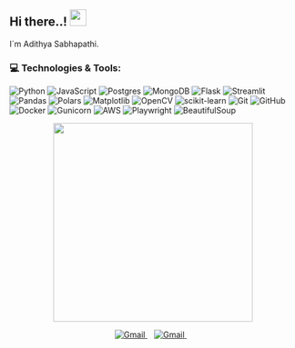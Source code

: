 ## Hi there..! <img src="https://github.com/sciencepal/sciencepal/blob/master/assets/Hi.gif" width="29px">

<!--
**sabhapathi0306/sabhapathi0306** is a ✨ _special_ ✨ repository because its `README.md` (this file) appears on your GitHub profile.

Here are some ideas to get you started:

- 🔭 I’m currently working on ...
- 🌱 I’m currently learning ...
- 👯 I’m looking to collaborate on ...
- 🤔 I’m looking for help with ...
- 💬 Ask me about ...
- 📫 How to reach me: ...
- 😄 Pronouns: ...
- ⚡ Fun fact: ...
-->
I´m Adithya Sabhapathi.


### 💻 Technologies & Tools:
![Python](https://img.shields.io/badge/python-3670A0?style=for-the-badge&logo=python&logoColor=ffdd54) ![JavaScript](https://img.shields.io/badge/javascript-%23323330.svg?style=for-the-badge&logo=javascript&logoColor=%23F7DF1E) ![Postgres](https://img.shields.io/badge/postgres-%23316192.svg?style=for-the-badge&logo=postgresql&logoColor=white) ![MongoDB](https://img.shields.io/badge/MongoDB-%234ea94b.svg?style=for-the-badge&logo=mongodb&logoColor=white) ![Flask](https://img.shields.io/badge/flask-%23000.svg?style=for-the-badge&logo=flask&logoColor=white) ![Streamlit](https://img.shields.io/badge/Streamlit-%23FE4B4B.svg?style=for-the-badge&logo=streamlit&logoColor=white)  ![Pandas](https://img.shields.io/badge/pandas-%23150458.svg?style=for-the-badge&logo=pandas&logoColor=white) ![Polars](https://img.shields.io/badge/Polars-CD792C.svg?style=for-the-badge&logo=Polars&logoColor=white) ![Matplotlib](https://img.shields.io/badge/Matplotlib-%23ffffff.svg?style=for-the-badge&logo=Matplotlib&logoColor=black) ![OpenCV](https://img.shields.io/badge/opencv-%23white.svg?style=for-the-badge&logo=opencv&logoColor=white) ![scikit-learn](https://img.shields.io/badge/scikit--learn-%23F7931E.svg?style=for-the-badge&logo=scikit-learn&logoColor=white) ![Git](https://img.shields.io/badge/git-%23F05033.svg?style=for-the-badge&logo=git&logoColor=white) ![GitHub](https://img.shields.io/badge/github-%23121011.svg?style=for-the-badge&logo=github&logoColor=white) ![Docker](https://img.shields.io/badge/docker-%230db7ed.svg?style=for-the-badge&logo=docker&logoColor=white) ![Gunicorn](https://img.shields.io/badge/gunicorn-%298729.svg?style=for-the-badge&logo=gunicorn&logoColor=white) ![AWS](https://img.shields.io/badge/AWS-%23FF9900.svg?style=for-the-badge&logo=amazon-aws&logoColor=white) ![Playwright](https://img.shields.io/badge/-playwright-%232EAD33?style=for-the-badge&logo=playwright&logoColor=white)  ![BeautifulSoup](https://img.shields.io/badge/BeautifulSoup-%23121011.svg?style=for-the-badge&logo=BeautifulSoup&logoColor=white) 

<!-- Proudly created with GPRM ( https://gprm.itsvg.in ) -->
<p align='center'>
  <a href="#"><img src="https://github-readme-stats.vercel.app/api?username=sabhapathi0306&show_icons=true&count_private=true&theme=dark" width="350"></a>
</p>
<p align='center'>
  <a href="mailto:adithyasabhapathi03@gmail.com">
    <img src="https://img.shields.io/badge/Gmail-D14836?style=for-the-badge&logo=gmail&logoColor=white" alt="Gmail"/>        
  </a>&nbsp;&nbsp;
  <a href="https://www.linkedin.com/in/adithyasabhapathi/">
    <img src="https://img.shields.io/badge/linkedin-%230077B5.svg?&style=for-the-badge&logo=linkedin&logoColor=white" alt="Gmail"/>
  </a>&nbsp;&nbsp;
</p>


